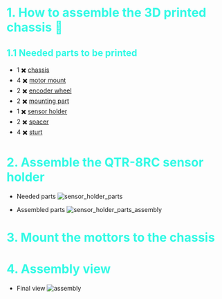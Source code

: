 #  <span style="color: #32FAE5"> 1. How to assemble the 3D printed chassis :rocket:</span> 

## <span style="color: #32FAE5">1.1 Needed parts to be printed</span> 


- 1 :heavy_multiplication_x: [chassis](https://github.com/OpenMOBot/3DModels/blob/17b4ab84576b85b1f8e65cfbf05c9b37ba42eddf/design_stl/chassis/chassis.STL) <br />
- 4 :heavy_multiplication_x: [motor mount](https://github.com/OpenMOBot/3DModels/blob/17b4ab84576b85b1f8e65cfbf05c9b37ba42eddf/design_stl/chassis/motor_mount.STL) <br />
- 2 :heavy_multiplication_x: [encoder wheel](https://github.com/OpenMOBot/3DModels/blob/17b4ab84576b85b1f8e65cfbf05c9b37ba42eddf/design_stl/encoder_wheels/encoder_wheel_v4_20.STL) <br />
- 2 :heavy_multiplication_x: [mounting part](https://github.com/OpenMOBot/3DModels/blob/17b4ab84576b85b1f8e65cfbf05c9b37ba42eddf/design_stl/sensor_holder/mounting_part.STL) <br />
- 1 :heavy_multiplication_x: [sensor holder](https://github.com/OpenMOBot/3DModels/blob/17b4ab84576b85b1f8e65cfbf05c9b37ba42eddf/design_stl/sensor_holder/sensor_holder.STL) <br /> 
- 2 :heavy_multiplication_x: [spacer](https://github.com/OpenMOBot/3DModels/blob/17b4ab84576b85b1f8e65cfbf05c9b37ba42eddf/design_stl/sensor_holder/spacer.STL) <br />
- 4 :heavy_multiplication_x: [sturt](https://github.com/OpenMOBot/3DModels/blob/17b4ab84576b85b1f8e65cfbf05c9b37ba42eddf/design_stl/sensor_holder/sturt.STL) <br />

# <span style="color: #32FAE5">2. Assemble the QTR-8RC sensor holder</span>

- Needed parts
![sensor_holder_parts](https://github.com/OpenMOBot/3DModels/assets/32581471/4c08ad8f-513b-45fd-a6af-38c9cd338a62)

- Assembled parts
![sensor_holder_parts_assembly](https://github.com/OpenMOBot/3DModels/assets/32581471/59e62713-499b-461b-bb93-b0357e33ba33)

# <span style="color: #32FAE5">3. Mount the mottors to the chassis</span>


# <span style="color: #32FAE5">4. Assembly view </span>
- Final view
![assembly](https://github.com/OpenMOBot/3DModels/assets/32581471/4196ec15-6460-4487-aede-a9ffc5f75b8b)